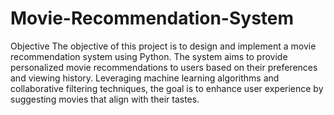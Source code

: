 # Movie-Recommendation-System

Objective
The objective of this project is to design and implement a movie recommendation system using Python. The system aims to provide personalized movie recommendations to users based on their preferences and viewing history. Leveraging machine learning algorithms and collaborative filtering techniques, the goal is to enhance user experience by suggesting movies that align with their tastes.
